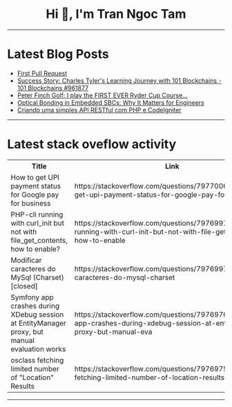 <h1 align="center">Hi 👋, I'm Tran Ngoc Tam</h1>

---

# Latest Blog Posts 
<!-- BLOG-POST-LIST:START -->
- [First Pull Request](https://dev.to/elsad_humbetli_0971c995ce/first-pull-request-4l1)
- [Success Story: Charles Tyler&#39;s Learning Journey with 101 Blockchains - 101 Blockchains #961877](https://dev.to/calgo_62400343865ec0ae72a/success-story-charles-tylers-learning-journey-with-101-blockchains-101-blockchains-961877-2ckl)
- [Peter Finch Golf: I play the FIRST EVER Ryder Cup Course...](https://dev.to/youtube_golf/peter-finch-golf-i-play-the-first-ever-ryder-cup-course-509n)
- [Optical Bonding in Embedded SBCs: Why It Matters for Engineers](https://dev.to/tonyhe8688/optical-bonding-in-embedded-sbcs-why-it-matters-for-engineers-36ke)
- [Criando uma simples API RESTful com PHP e CodeIgniter](https://dev.to/matheussesso/criando-uma-api-restful-com-codeigniter-4-56b)
<!-- BLOG-POST-LIST:END -->

---

# Latest stack oveflow activity
<table>
  <tr><th>Title</th><th>Link</th></tr>
  <!-- STACKOVERFLOW:START --><tr><td>How to get UPI payment status for Google pay for business</td><td>https://stackoverflow.com/questions/79770069/how-to-get-upi-payment-status-for-google-pay-for-business</td></tr><tr><td>PHP-cli running with curl_init but not with file_get_contents, how to enable?</td><td>https://stackoverflow.com/questions/79769978/php-cli-running-with-curl-init-but-not-with-file-get-contents-how-to-enable</td></tr><tr><td>Modificar caracteres do MySql &lpar;Charset&rpar; [closed]</td><td>https://stackoverflow.com/questions/79769974/modificar-caracteres-do-mysql-charset</td></tr><tr><td>Symfony app crashes during XDebug session at EntityManager proxy, but manual evaluation works</td><td>https://stackoverflow.com/questions/79769765/symfony-app-crashes-during-xdebug-session-at-entitymanager-proxy-but-manual-eva</td></tr><tr><td>osclass fetching limited number of &quot;Location&quot; Results</td><td>https://stackoverflow.com/questions/79769752/osclass-fetching-limited-number-of-location-results</td></tr><!-- STACKOVERFLOW:END -->
</table>

---


